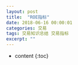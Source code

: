 ```yaml
---
layout: post
title:  "ROE指标"
date: 2018-06-16 00:00:01
categories: 交易
tags: 交易知识总结 交易指标
excerpt: ""
---
```


* content
{:toc}













































